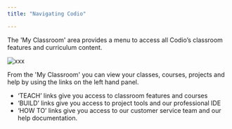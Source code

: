 ```yaml
---
title: "Navigating Codio"

---
```


The 'My Classroom' area provides a menu to access all Codio’s classroom features and curriculum content.

![xxx](/img/docs/xxxx.png)

From the 'My Classroom' you can view your classes, courses, projects and help by using the links on the left hand panel.

- ‘TEACH’ links give you access to classroom features and courses
- ‘BUILD’ links give you access to project tools and our professional IDE
- ‘HOW TO’ links give you access to our customer service team and our help documentation. 
